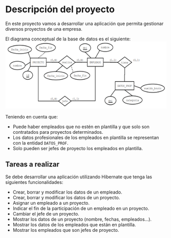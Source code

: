 # Descripción del proyecto
En este proyecto vamos a desarrollar una aplicación que permita gestionar diversos proyectos de una empresa.

El diagrama conceptual de la base de datos es el siguiente:
![Alt text](image.png)

Teniendo en cuenta que:

- Puede haber empleados que no estén en plantilla y que solo son contratados para proyectos determinados.
- Los datos profesionales de los empleados en plantilla se representan con la entidad ``DATOS_PROF``.
- Solo pueden ser jefes de proyecto los empleados en plantilla.

## Tareas a realizar
Se debe desarrollar una aplicación utilizando Hibernate que tenga las siguientes funcionalidades:

- Crear, borrar y modificar los datos de un empleado.
- Crear, borrar y modificar los datos de un proyecto.
- Asignar un empleado a un proyecto.
- Indicar el fin de la participación de un empleado en un proyecto.
- Cambiar el jefe de un proyecto.
- Mostrar los datos de un proyecto (nombre, fechas, empleados…).
- Mostrar los datos de los empleados que están en plantilla.
- Mostrar los empleados que son jefes de proyecto.